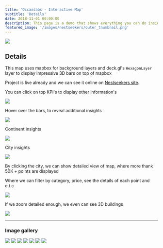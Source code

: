 ```yaml
---
title: 'Occamlabs - Interactive Map'
subtitle: 'Details'
date: 2018-11-01 00:00:00
description: This page is a demo that shows everything you can do inside portfolio and blog posts.
featured_image: '/images/nestseekers/outer_thumbnail.png'
---
```


![](/images/nestseekers/thumbnail.png)

## Details

This map uses mapbox for background layers and deck.gl's ```HexagonLayer``` layer to display impressive 3D bars on top of mapbox

Project is live already and we can see it online on  [Nestseekers site](https://www.nestseekers.com/Guides/InteractiveHeatMap).

You can click on top KPI's to display other information's

![](/images/nestseekers/click_other_kpi.png)


Hover over the bars, to reveal additional insights


![](/images/nestseekers/hover_bar.png)

Continent insights

![](/images/nestseekers/continent_insights.png)


City insights

![](/images/nestseekers/city_insights.png)




By clicking the city, we can show detailed view of map, where more thank 50K + points are displayed

Where we can filter by category, price, see the details of each point and e.t.c


![](/images/nestseekers/details.png)

If we zoom detailed enough, we even can see 3D buildings



![](/images/nestseekers/burj_khalifa.png)


---

### Image gallery


<div class="gallery" data-columns="3">
	<img src="/images/nestseekers/click_other_kpi.png">
	<img src="/images/nestseekers/hover_bar.png">
	<img src="/images/nestseekers/continent_insights.png">
	<img src="/images/nestseekers/city_insights.png">
    <img src="/images/nestseekers/details.png">
	<img src="/images/nestseekers/burj_khalifa.png">
	<img src='/images/nestseekers/outer_thumbnail.png'>
	
</div>



